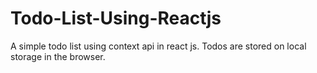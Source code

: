 # Todo-List-Using-Reactjs
A simple todo list using context api in react js. Todos are stored on local storage in the browser.
